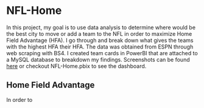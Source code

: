 # NFL-Home
 
In this project, my goal is to use data analysis to determine where would be the best city to move or add a team to the NFL in order to maximize Home Field Advantage (HFA). I go through and break down what gives the teams with the highest HFA their HFA. The data was obtained from ESPN through web scraping with BS4. I created team cards in PowerBI that are attached to a MySQL database to breakdown my findings. Screenshots can be found [here](https://github.com/JeffSinsel/NFL-Home/tree/main/team-cards) or checkout NFL-Home.pbix to see the dashboard. 

## Home Field Advantage
In order to 